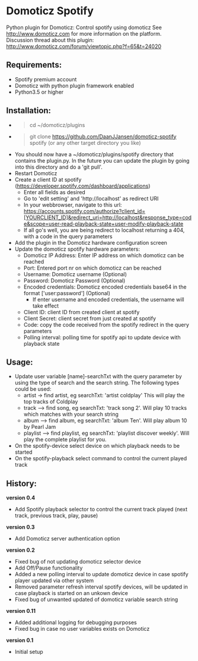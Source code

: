 # Domoticz Spotify
Python plugin for Domoticz: Control spotify using domoticz 
See http://www.domoticz.com for more information on the platform.  
Discussion thread about this plugin: http://www.domoticz.com/forum/viewtopic.php?f=65&t=24020

## Requirements:
* Spotify premium account
* Domoticz with python plugin framework enabled
* Python3.5 or higher

## Installation:
* > cd ~/domoticz/plugins
* > git clone https://github.com/DaanJJansen/domoticz-spotify spotify (or any other target directory you like)
* You should now have a ~/domoticz/plugins/spotify directory that contains the plugin.py. In the future you can update the plugin by going into this directory and do a 'git pull'.
* Restart Domoticz
* Create a client ID at spotify (https://developer.spotify.com/dashboard/applications)
	* Enter all fields as desired
	* Go to 'edit setting' and 'http://localhost' as redirect URI
	* In your webbrowser, navigate to this url: https://accounts.spotify.com/authorize?client_id=[YOURCLIENT_ID]&redirect_uri=http://localhost&response_type=code&scope=user-read-playback-state+user-modify-playback-state
	* If all go's well, you are being redirect to localhost returning a 404, with a code in the query parameters
* Add the plugin in the Domoticz hardware configuration screen
* Update the domoticz spotify hardware parameters:
	* Domoticz IP Address: Enter IP address on which domoticz can be reached
	* Port: Entered port nr on which domoticz can be reached
	* Username: Domoticz username (Optional)
	* Password: Domoticz Password (Optional)
	* Encoded credentials: Domoticz encoded credentials base64 in the format ['user:password'] (Optional)
	    * If enter username and encoded credentials, the username will take effect
	* Client ID: client ID from created client at spotify
	* Client Secret: client secret from just created at spotify
	* Code: copy the code received from the spotify redirect in the query parameters 
	* Polling interval: polling time for spotify api to update device with playback state



## Usage:
* Update user variable [name]-searchTxt with the query parameter by using the type of search and the search string. The following types could be used:
	* artist -> find artist, eg searchTxt: 'artist coldplay' This will play the top tracks of Coldplay
	* track --> find song, eg searchTxt: 'track song 2'. Will play 10 tracks which matches with your search string
	* album --> find album, eg searchTxt: 'album Ten'. Will play album 10 by Pearl Jam
	* playlist --> find playlist, eg searchTxt: 'playlist discover weekly'. Will play the complete playlist for you.
* On the spotify-device select device on which playback needs to be started
* On the spotify-playback select command to control the current played track

## History:
**version 0.4**
- Add Spotify playback selector to control the current track played (next track, previous track, play, pause)

**version 0.3**
- Add Domoticz server authentication option

**version 0.2**
- Fixed bug of not updating domoticz selector device
- Add Off/Pause functionality
- Added a new polling interval to update domoticz device in case spotify player updated via other system
- Removed parameter refresh interval spotify devices, will be updated in case playback is started on an unkown device
- Fixed bug of unwanted updated of domoticz variable search string

**version 0.11**
- Added additional logging for debugging purposes
- Fixed bug in case no user variables exists on Domoticz

**version 0.1**
- Initial setup